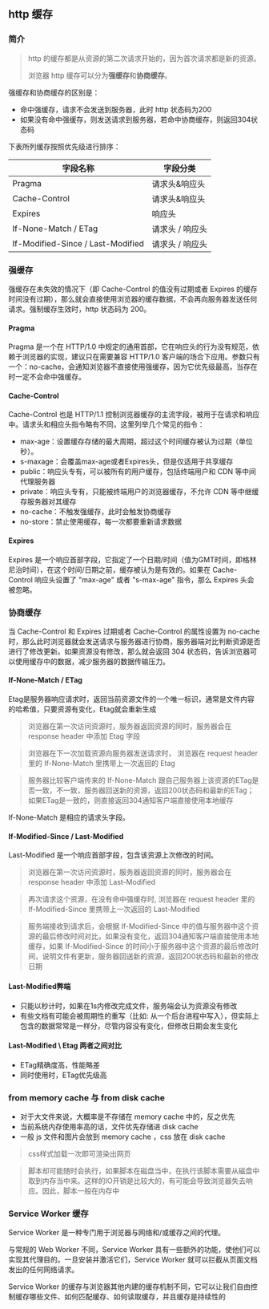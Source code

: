 ## http 缓存

### 简介

> http 的缓存都是从资源的第二次请求开始的，因为首次请求都是新的资源。
> 
> 浏览器 http 缓存可以分为**强缓存**和**协商缓存**。

强缓存和协商缓存的区别是：

* 命中强缓存，请求不会发送到服务器，此时 http 状态码为200
* 如果没有命中强缓存，则发送请求到服务器，若命中协商缓存，则返回304状态码

下表所列缓存按照优先级进行排序：

| 字段名称 | 字段分类 |
|------ |-------- |
|Pragma| 请求头&响应头 |
|Cache-Control| 请求头&响应头 |
| Expires | 响应头 |
|If-None-Match / ETag|请求头 / 响应头|
|If-Modified-Since / Last-Modified|请求头 / 响应头|

### 强缓存

强缓存在未失效的情况下（即 Cache-Control 的值没有过期或者 Expires 的缓存时间没有过期），那么就会直接使用浏览器的缓存数据，不会再向服务器发送任何请求。强制缓存生效时，http 状态码为 200。

#### Pragma

Pragma 是一个在 HTTP/1.0 中规定的通用首部，它在响应头的行为没有规范，依赖于浏览器的实现，建议只在需要兼容 HTTP/1.0 客户端的场合下应用。参数只有一个：no-cache，会通知浏览器不直接使用强缓存，因为它优先级最高，当存在时一定不会命中强缓存。

#### Cache-Control 

Cache-Control 也是 HTTP/1.1 控制浏览器缓存的主流字段，被用于在请求和响应中。请求头和相应头指令略有不同，这里列举几个常见的指令：

* max-age：设置缓存存储的最大周期，超过这个时间缓存被认为过期（单位秒）。
* s-maxage：会覆盖max-age或者Expires头，但是仅适用于共享缓存
* public：响应头专有，可以被所有的用户缓存，包括终端用户和 CDN 等中间代理服务器
* private：响应头专有，只能被终端用户的浏览器缓存，不允许 CDN 等中继缓存服务器对其缓存
* no-cache：不触发强缓存，此时会触发协商缓存
* no-store：禁止使用缓存，每一次都要重新请求数据

#### Expires

Expires 是一个响应首部字段，它指定了一个日期/时间（值为GMT时间，即格林尼治时间），在这个时间/日期之前，缓存被认为是有效的。如果在 Cache-Control 响应头设置了 "max-age" 或者 "s-max-age" 指令，那么 Expires 头会被忽略。

### 协商缓存

当 Cache-Control 和 Expires 过期或者 Cache-Control 的属性设置为 no-cache 时，那么此时浏览器就会发送请求与服务器进行协商，服务器端对比判断资源是否进行了修改更新。如果资源没有修改，那么就会返回 304 状态码，告诉浏览器可以使用缓存中的数据，减少服务器的数据传输压力。

#### If-None-Match / ETag

Etag是服务器响应请求时，返回当前资源文件的一个唯一标识，通常是文件内容的哈希值，只要资源有变化，Etag就会重新生成

> 浏览器在第一次访问资源时，服务器返回资源的同时，服务器会在 response header 中添加 Etag 字段
> 浏览器在下一次加载资源向服务器发送请求时， 浏览器在 request header 里的 If-None-Match 里携带上一次返回的 Etag> 服务器比较客户端传来的 If-None-Match 跟自己服务器上该资源的ETag是否一致，不一致，服务器回送新的资源，返回200状态码和最新的ETag；如果ETag是一致的，则直接返回304通知客户端直接使用本地缓存If-None-Match 是相应的请求头字段。

#### If-Modified-Since / Last-Modified

Last-Modified 是一个响应首部字段，包含该资源上次修改的时间。 

> 浏览器在第一次访问资源时，服务器返回资源的同时，服务器会在 response header 中添加 Last-Modified> 再次请求这个资源，在没有命中强缓存时, 浏览器在 request header 里的 If-Modified-Since 里携带上一次返回的 Last-Modified > 服务端接收到请求后，会根据 If-Modified-Since 中的值与服务器中这个资源的最后修改时间对比，如果没有变化，返回304通知客户端直接使用本地缓存，如果 If-Modified-Since 的时间小于服务器中这个资源的最后修改时间，说明文件有更新，服务器回送新的资源，返回200状态码和最新的修改日期

#### Last-Modified弊端

* 只能以秒计时，如果在1s内修改完成文件，服务端会认为资源没有修改* 有些文档有可能会被周期性的重写（比如: 从一个后台进程中写入），但实际上包含的数据常常是一样分，尽管内容没有变化，但修改日期会发生变化

#### Last-Modified \ Etag 两者之间对比* ETag精确度高，性能略差* 同时使用时，ETag优先级高

### from memory cache 与 from disk cache

* 对于大文件来说，大概率是不存储在 memory cache 中的，反之优先
* 当前系统内存使用率高的话，文件优先存储进 disk cache
* 一般 js 文件和图片会放到 memory cache ，css 放在 disk cache> css样式加载一次即可渲染出网页

> 脚本却可能随时会执行，如果脚本在磁盘当中，在执行该脚本需要从磁盘中取到内存当中来。这样的IO开销是比较大的，有可能会导致浏览器失去响应。因此，脚本一般在内存中

### Service Worker 缓存

Service Worker 是一种专门用于浏览器与网络和/或缓存之间的代理。

与常规的 Web Worker 不同，Service Worker 具有一些额外的功能，使他们可以实现其代理目的。一旦安装并激活它们，Service Worker 就可以拦截从页面文档发出的任何网络请求。

Service Worker 的缓存与浏览器其他内建的缓存机制不同，它可以让我们自由控制缓存哪些文件、如何匹配缓存、如何读取缓存，并且缓存是持续性的 